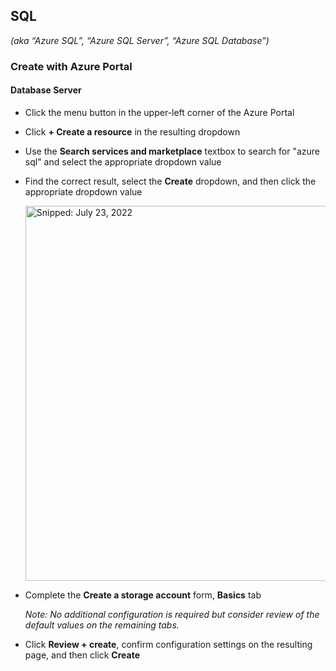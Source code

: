 ## SQL
_(aka “Azure SQL”, “Azure SQL Server”, “Azure SQL Database”)_

### Create with Azure Portal

#### Database Server

* Click the menu button in the upper-left corner of the Azure Portal
* Click **+ Create a resource** in the resulting dropdown
* Use the **Search services and marketplace** textbox to search for "azure sql" and select the appropriate dropdown value
* Find the correct result, select the **Create** dropdown, and then click the appropriate dropdown value

  <img src="https://user-images.githubusercontent.com/44923999/180610279-81399964-d1fb-44e9-9732-5620e71c912c.png" width="600" title="Snipped: July 23, 2022" />

* Complete the **Create a storage account** form, **Basics** tab
 


  _Note: No additional configuration is required but consider review of the default values on the remaining tabs._

* Click **Review + create**, confirm configuration settings on the resulting page, and then click **Create**
